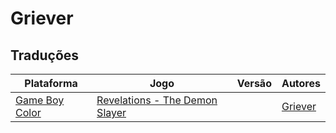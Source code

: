 # Griever

## Traduções

| Plataforma | Jogo | Versão | Autores |
| ----------- | ----------- | ----------- | ----------- |
| [Game Boy Color](../../traducoes/game-boy-color/) | [Revelations - The Demon Slayer](../../traducoes/game-boy-color/revelations-the-demon-slayer_griever/) |  | [Griever](../../autores/griever/) |